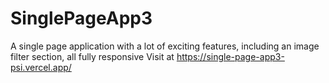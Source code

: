 # SinglePageApp3
A single page application with a lot of exciting features, including an image filter section, all fully responsive Visit at https://single-page-app3-psi.vercel.app/
